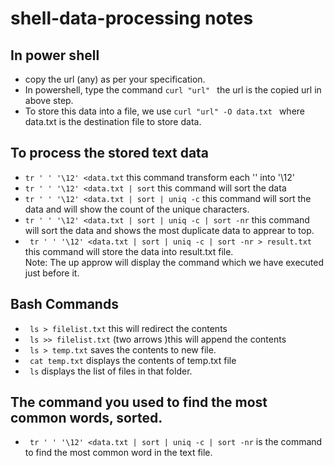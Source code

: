 # shell-data-processing notes
## In power shell
- copy the url (any) as per your specification. 
- In powershell, type the command ```curl "url" ``` the url is the copied url in above step.
- To store this data into a file, we use ```curl "url" -O data.txt ``` where data.txt is the destination file to store data.

## To process the stored text data
- ``` tr ' ' '\12' <data.txt ``` this command transform each '' into '\12' 
- ``` tr ' ' '\12' <data.txt | sort ``` this command will sort the data
- ``` tr ' ' '\12' <data.txt | sort | uniq -c ``` this command will sort the data and will show the count of the unique characters.
- ``` tr ' ' '\12' <data.txt | sort | uniq -c | sort -nr ``` this command will sort the data and shows the most duplicate data to apprear to top.
- ``` tr ' ' '\12' <data.txt | sort | uniq -c | sort -nr > result.txt``` this command will store the data into result.txt file.<br>
Note: The up approw will display the command which we have executed just before it.

## Bash Commands
- ``` ls > filelist.txt``` this will redirect the contents
- ``` ls >> filelist.txt``` (two arrows )this will append the contents
- ``` ls > temp.txt``` saves the contents to new file.
- ``` cat temp.txt``` displays the contents of temp.txt file
- ``` ls``` displays the list of files in that folder.

## The command you used to find the most common words, sorted.
- ```  tr ' ' '\12' <data.txt | sort | uniq -c | sort -nr ``` is the command to find the most common word in the text file.
